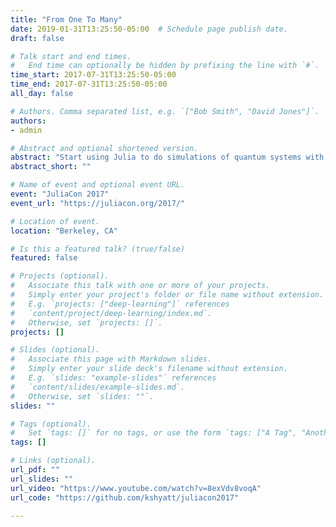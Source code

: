 ```yaml
---
title: "From One To Many"
date: 2019-01-31T13:25:50-05:00  # Schedule page publish date.
draft: false

# Talk start and end times.
#   End time can optionally be hidden by prefixing the line with `#`.
time_start: 2017-07-31T13:25:50-05:00
time_end: 2017-07-31T13:25:50-05:00
all_day: false

# Authors. Comma separated list, e.g. `["Bob Smith", "David Jones"]`.
authors:
- admin

# Abstract and optional shortened version.
abstract: "Start using Julia to do simulations of quantum systems with many interacting particles! We will write a single-core exact diagonalization code which can handle a variety of models from quantum physics, using Julia to make it readable and performant. We'll tour the Julia package ecosystem for useful packages that will help us store our results to share with others and get to the interesting physics. Then, we'll use some of Julia's parallel features to scale up our code to do many-body simulation on many-core and many-node systems in a convenient, reproducible, and fast way. You need not ever have written any Julia before. We'll use physics examples as natural motivation to explore Julia's capabilities, but no background in quantum mechanics is required. We will introduce the models as we go."
abstract_short: ""

# Name of event and optional event URL.
event: "JuliaCon 2017"
event_url: "https://juliacon.org/2017/"

# Location of event.
location: "Berkeley, CA"

# Is this a featured talk? (true/false)
featured: false

# Projects (optional).
#   Associate this talk with one or more of your projects.
#   Simply enter your project's folder or file name without extension.
#   E.g. `projects: ["deep-learning"]` references 
#   `content/project/deep-learning/index.md`.
#   Otherwise, set `projects: []`.
projects: []

# Slides (optional).
#   Associate this page with Markdown slides.
#   Simply enter your slide deck's filename without extension.
#   E.g. `slides: "example-slides"` references 
#   `content/slides/example-slides.md`.
#   Otherwise, set `slides: ""`.
slides: ""

# Tags (optional).
#   Set `tags: []` for no tags, or use the form `tags: ["A Tag", "Another Tag"]` for one or more tags.
tags: []

# Links (optional).
url_pdf: ""
url_slides: ""
url_video: "https://www.youtube.com/watch?v=8exVdv8voqA"
url_code: "https://github.com/kshyatt/juliacon2017"

---
```

